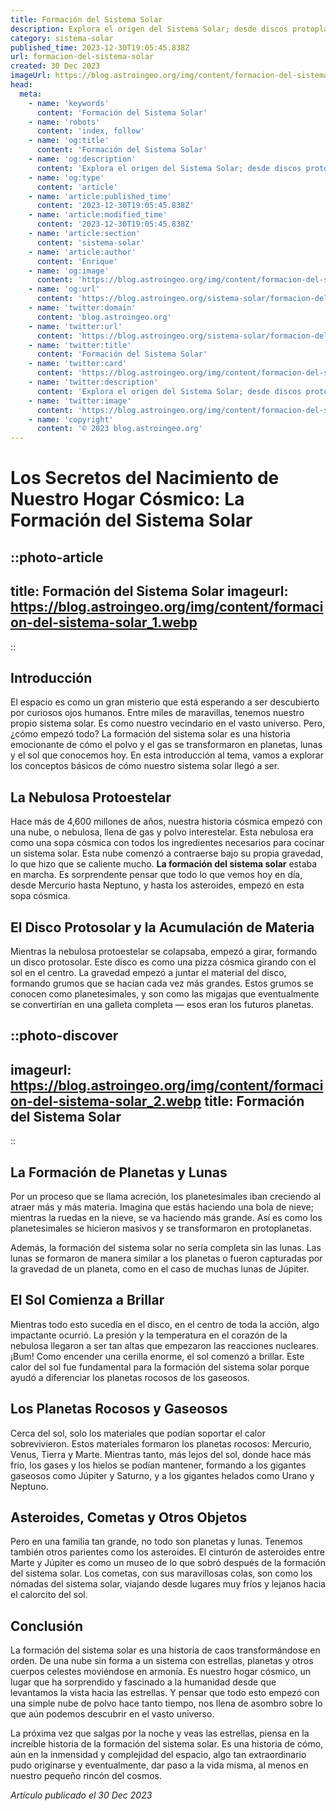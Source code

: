 ```yaml
---
title: Formación del Sistema Solar
description: Explora el origen del Sistema Solar; desde discos protoplanetarios hasta la emergencia de planetas y cuerpos celestes. ¡Descubre cómo nació nuestro hogar cósmico!
category: sistema-solar
published_time: 2023-12-30T19:05:45.838Z
url: formacion-del-sistema-solar
created: 30 Dec 2023
imageUrl: https://blog.astroingeo.org/img/content/formacion-del-sistema-solar_1.webp
head:
  meta:
    - name: 'keywords'
      content: 'Formación del Sistema Solar'
    - name: 'robots'
      content: 'index, follow'
    - name: 'og:title'
      content: 'Formación del Sistema Solar'
    - name: 'og:description'
      content: 'Explora el origen del Sistema Solar; desde discos protoplanetarios hasta la emergencia de planetas y cuerpos celestes. ¡Descubre cómo nació nuestro hogar cósmico!'
    - name: 'og:type'
      content: 'article'
    - name: 'article:published_time'
      content: '2023-12-30T19:05:45.838Z'
    - name: 'article:modified_time'
      content: '2023-12-30T19:05:45.838Z'
    - name: 'article:section'
      content: 'sistema-solar'
    - name: 'article:author'
      content: 'Enrique'
    - name: 'og:image'
      content: 'https://blog.astroingeo.org/img/content/formacion-del-sistema-solar_1.webp'
    - name: 'og:url'
      content: 'https://blog.astroingeo.org/sistema-solar/formacion-del-sistema-solar'
    - name: 'twitter:domain'
      content: 'blog.astroingeo.org'
    - name: 'twitter:url'
      content: 'https://blog.astroingeo.org/sistema-solar/formacion-del-sistema-solar'
    - name: 'twitter:title'
      content: 'Formación del Sistema Solar'
    - name: 'twitter:card'
      content: 'https://blog.astroingeo.org/img/content/formacion-del-sistema-solar_1.webp'
    - name: 'twitter:description'
      content: 'Explora el origen del Sistema Solar; desde discos protoplanetarios hasta la emergencia de planetas y cuerpos celestes. ¡Descubre cómo nació nuestro hogar cósmico!'
    - name: 'twitter:image'
      content: 'https://blog.astroingeo.org/img/content/formacion-del-sistema-solar_1.webp'
    - name: 'copyright'
      content: '© 2023 blog.astroingeo.org'
---
```

# Los Secretos del Nacimiento de Nuestro Hogar Cósmico: La Formación del Sistema Solar

::photo-article
---
title: Formación del Sistema Solar
imageurl: https://blog.astroingeo.org/img/content/formacion-del-sistema-solar_1.webp
---
::

## Introducción
El espacio es como un gran misterio que está esperando a ser descubierto por curiosos ojos humanos. Entre miles de maravillas, tenemos nuestro propio sistema solar. Es como nuestro vecindario en el vasto universo. Pero, ¿cómo empezó todo? La formación del sistema solar es una historia emocionante de cómo el polvo y el gas se transformaron en planetas, lunas y el sol que conocemos hoy. En esta introducción al tema, vamos a explorar los conceptos básicos de cómo nuestro sistema solar llegó a ser.

## La Nebulosa Protoestelar
Hace más de 4,600 millones de años, nuestra historia cósmica empezó con una nube, o nebulosa, llena de gas y polvo interestelar. Esta nebulosa era como una sopa cósmica con todos los ingredientes necesarios para cocinar un sistema solar. Esta nube comenzó a contraerse bajo su propia gravedad, lo que hizo que se caliente mucho. **La formación del sistema solar** estaba en marcha. Es sorprendente pensar que todo lo que vemos hoy en día, desde Mercurio hasta Neptuno, y hasta los asteroides, empezó en esta sopa cósmica.

## El Disco Protosolar y la Acumulación de Materia
Mientras la nebulosa protoestelar se colapsaba, empezó a girar, formando un disco protosolar. Este disco es como una pizza cósmica girando con el sol en el centro. La gravedad empezó a juntar el material del disco, formando grumos que se hacían cada vez más grandes. Estos grumos se conocen como planetesimales, y son como las migajas que eventualmente se convertirían en una galleta completa — esos eran los futuros planetas.


::photo-discover
---
imageurl: https://blog.astroingeo.org/img/content/formacion-del-sistema-solar_2.webp
title: Formación del Sistema Solar
---
::

## La Formación de Planetas y Lunas
Por un proceso que se llama acreción, los planetesimales iban creciendo al atraer más y más materia. Imagina que estás haciendo una bola de nieve; mientras la ruedas en la nieve, se va haciendo más grande. Así es como los planetesimales se hicieron masivos y se transformaron en protoplanetas.

Además, la formación del sistema solar no sería completa sin las lunas. Las lunas se formaron de manera similar a los planetas o fueron capturadas por la gravedad de un planeta, como en el caso de muchas lunas de Júpiter.

## El Sol Comienza a Brillar
Mientras todo esto sucedía en el disco, en el centro de toda la acción, algo impactante ocurrió. La presión y la temperatura en el corazón de la nebulosa llegaron a ser tan altas que empezaron las reacciones nucleares. ¡Bum! Como encender una cerilla enorme, el sol comenzó a brillar. Este calor del sol fue fundamental para la formación del sistema solar porque ayudó a diferenciar los planetas rocosos de los gaseosos.

## Los Planetas Rocosos y Gaseosos
Cerca del sol, solo los materiales que podían soportar el calor sobrevivieron. Estos materiales formaron los planetas rocosos: Mercurio, Venus, Tierra y Marte. Mientras tanto, más lejos del sol, donde hace más frío, los gases y los hielos se podían mantener, formando a los gigantes gaseosos como Júpiter y Saturno, y a los gigantes helados como Urano y Neptuno.

## Asteroides, Cometas y Otros Objetos
Pero en una familia tan grande, no todo son planetas y lunas. Tenemos también otros parientes como los asteroides. El cinturón de asteroides entre Marte y Júpiter es como un museo de lo que sobró después de la formación del sistema solar. Los cometas, con sus maravillosas colas, son como los nómadas del sistema solar, viajando desde lugares muy fríos y lejanos hacia el calorcito del sol.

## Conclusión
La formación del sistema solar es una historia de caos transformándose en orden. De una nube sin forma a un sistema con estrellas, planetas y otros cuerpos celestes moviéndose en armonía. Es nuestro hogar cósmico, un lugar que ha sorprendido y fascinado a la humanidad desde que levantamos la vista hacia las estrellas. Y pensar que todo esto empezó con una simple nube de polvo hace tanto tiempo, nos llena de asombro sobre lo que aún podemos descubrir en el vasto universo.

La próxima vez que salgas por la noche y veas las estrellas, piensa en la increíble historia de la formación del sistema solar. Es una historia de cómo, aún en la inmensidad y complejidad del espacio, algo tan extraordinario pudo originarse y eventualmente, dar paso a la vida misma, al menos en nuestro pequeño rincón del cosmos.

_Artículo publicado el 30 Dec 2023_